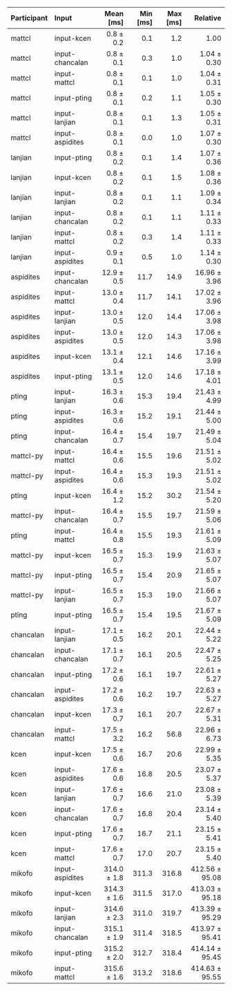 | Participant | Input | Mean [ms] | Min [ms] | Max [ms] | Relative |
|:---|:---|---:|---:|---:|---:|
| mattcl | input-kcen | 0.8 ± 0.2 | 0.1 | 1.2 | 1.00 |
| mattcl | input-chancalan | 0.8 ± 0.1 | 0.3 | 1.0 | 1.04 ± 0.30 |
| mattcl | input-mattcl | 0.8 ± 0.1 | 0.1 | 1.0 | 1.04 ± 0.31 |
| mattcl | input-pting | 0.8 ± 0.1 | 0.2 | 1.1 | 1.05 ± 0.30 |
| mattcl | input-lanjian | 0.8 ± 0.1 | 0.1 | 1.3 | 1.05 ± 0.31 |
| mattcl | input-aspidites | 0.8 ± 0.1 | 0.0 | 1.0 | 1.07 ± 0.30 |
| lanjian | input-pting | 0.8 ± 0.2 | 0.1 | 1.4 | 1.07 ± 0.36 |
| lanjian | input-kcen | 0.8 ± 0.2 | 0.1 | 1.5 | 1.08 ± 0.36 |
| lanjian | input-lanjian | 0.8 ± 0.2 | 0.1 | 1.1 | 1.09 ± 0.34 |
| lanjian | input-chancalan | 0.8 ± 0.2 | 0.1 | 1.1 | 1.11 ± 0.33 |
| lanjian | input-mattcl | 0.8 ± 0.2 | 0.3 | 1.4 | 1.11 ± 0.33 |
| lanjian | input-aspidites | 0.9 ± 0.1 | 0.5 | 1.0 | 1.14 ± 0.30 |
| aspidites | input-chancalan | 12.9 ± 0.5 | 11.7 | 14.9 | 16.96 ± 3.96 |
| aspidites | input-mattcl | 13.0 ± 0.4 | 11.7 | 14.1 | 17.02 ± 3.96 |
| aspidites | input-lanjian | 13.0 ± 0.5 | 12.0 | 14.4 | 17.06 ± 3.98 |
| aspidites | input-aspidites | 13.0 ± 0.5 | 12.0 | 14.3 | 17.06 ± 3.98 |
| aspidites | input-kcen | 13.1 ± 0.4 | 12.1 | 14.6 | 17.16 ± 3.99 |
| aspidites | input-pting | 13.1 ± 0.5 | 12.0 | 14.6 | 17.18 ± 4.01 |
| pting | input-lanjian | 16.3 ± 0.6 | 15.3 | 19.4 | 21.43 ± 4.99 |
| pting | input-aspidites | 16.3 ± 0.6 | 15.2 | 19.1 | 21.44 ± 5.00 |
| pting | input-chancalan | 16.4 ± 0.7 | 15.4 | 19.7 | 21.49 ± 5.04 |
| mattcl-py | input-mattcl | 16.4 ± 0.6 | 15.5 | 19.6 | 21.51 ± 5.02 |
| mattcl-py | input-aspidites | 16.4 ± 0.6 | 15.3 | 19.3 | 21.51 ± 5.02 |
| pting | input-kcen | 16.4 ± 1.2 | 15.2 | 30.2 | 21.54 ± 5.20 |
| mattcl-py | input-chancalan | 16.4 ± 0.7 | 15.5 | 19.7 | 21.59 ± 5.06 |
| pting | input-mattcl | 16.4 ± 0.8 | 15.5 | 19.3 | 21.61 ± 5.09 |
| mattcl-py | input-kcen | 16.5 ± 0.7 | 15.3 | 19.9 | 21.63 ± 5.07 |
| mattcl-py | input-pting | 16.5 ± 0.7 | 15.4 | 20.9 | 21.65 ± 5.07 |
| mattcl-py | input-lanjian | 16.5 ± 0.7 | 15.3 | 19.0 | 21.66 ± 5.07 |
| pting | input-pting | 16.5 ± 0.7 | 15.4 | 19.5 | 21.67 ± 5.09 |
| chancalan | input-lanjian | 17.1 ± 0.5 | 16.2 | 20.1 | 22.44 ± 5.22 |
| chancalan | input-chancalan | 17.1 ± 0.7 | 16.1 | 20.5 | 22.47 ± 5.25 |
| chancalan | input-pting | 17.2 ± 0.6 | 16.1 | 19.7 | 22.61 ± 5.27 |
| chancalan | input-aspidites | 17.2 ± 0.6 | 16.2 | 19.7 | 22.63 ± 5.27 |
| chancalan | input-kcen | 17.3 ± 0.7 | 16.1 | 20.7 | 22.67 ± 5.31 |
| chancalan | input-mattcl | 17.5 ± 3.2 | 16.2 | 56.8 | 22.96 ± 6.73 |
| kcen | input-kcen | 17.5 ± 0.6 | 16.7 | 20.6 | 22.99 ± 5.35 |
| kcen | input-aspidites | 17.6 ± 0.6 | 16.8 | 20.5 | 23.07 ± 5.37 |
| kcen | input-lanjian | 17.6 ± 0.7 | 16.6 | 21.0 | 23.08 ± 5.39 |
| kcen | input-chancalan | 17.6 ± 0.7 | 16.8 | 20.4 | 23.14 ± 5.40 |
| kcen | input-pting | 17.6 ± 0.7 | 16.7 | 21.1 | 23.15 ± 5.41 |
| kcen | input-mattcl | 17.6 ± 0.7 | 17.0 | 20.7 | 23.15 ± 5.40 |
| mikofo | input-aspidites | 314.0 ± 1.8 | 311.3 | 316.8 | 412.56 ± 95.08 |
| mikofo | input-kcen | 314.3 ± 1.6 | 311.5 | 317.0 | 413.03 ± 95.18 |
| mikofo | input-lanjian | 314.6 ± 2.3 | 311.0 | 319.7 | 413.39 ± 95.29 |
| mikofo | input-chancalan | 315.1 ± 1.9 | 311.4 | 318.5 | 413.97 ± 95.41 |
| mikofo | input-pting | 315.2 ± 2.0 | 312.7 | 318.4 | 414.14 ± 95.45 |
| mikofo | input-mattcl | 315.6 ± 1.6 | 313.2 | 318.6 | 414.63 ± 95.55 |
